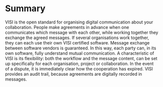 # Summary

VISI is the open standard for organising digital communication about
your collaboration. People make agreements in advance when one
communicates which message with each other, while working together they
exchange the agreed messages. If several organisations work together,
they can each use their own VISI certified software. Message exchange
between software vendors is guaranteed. In this way, each party can, in
its own software, fully understand mutual communication. A
characteristic of VISI is its flexibility: both the workflow and the
message content, can be set up specifically for each organisation,
project or collaboration. In the event of a dispute, it is immediately
clear how the cooperation has expired. VISI provides an audit trail,
because agreements are digitally recorded in messages.
